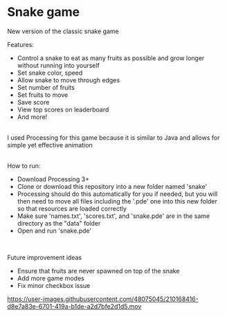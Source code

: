 # Snake game

New version of the classic snake game 
<br>

Features:
- Control a snake to eat as many fruits as possible and grow longer without running into yourself
- Set snake color, speed
- Allow snake to move through edges
- Set number of fruits
- Set fruits to move
- Save score
- View top scores on leaderboard
- And more!
<br><br>

I used Processing for this game because it is similar to Java and allows for simple yet effective animation  
<br>

How to run: 
- Download Processing 3+
- Clone or download this repository into a new folder named 'snake'
 - Processing should do this automatically for you if needed, but you will then need to move all files including the '.pde' one into this new folder so that resources are loaded correctly
- Make sure 'names.txt', 'scores.txt', and 'snake.pde' are in the same directory as the "data" folder
- Open and run 'snake.pde' 
<br>

Future improvement ideas    
- Ensure that fruits are never spawned on top of the snake  
- Add more game modes  
- Fix minor checkbox issue  



https://user-images.githubusercontent.com/48075045/210168416-d8e7a83e-6701-419a-b1de-a2d7bfe2d1d5.mov
